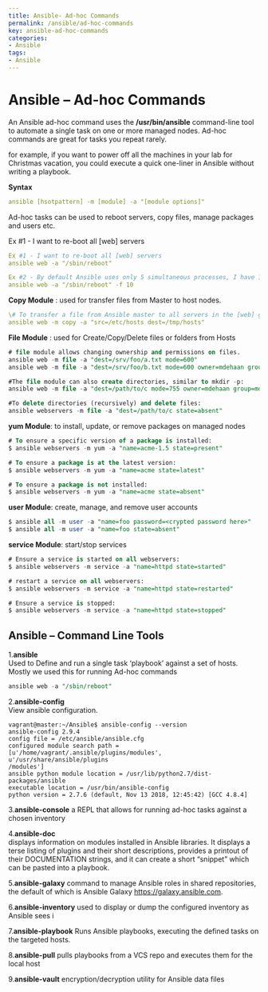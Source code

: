 ```yaml
---
title: Ansible- Ad-hoc Commands
permalink: /ansible/ad-hoc-commands
key: ansible-ad-hoc-commands
categories:
- Ansible
tags:
- Ansible
---
```



Ansible – Ad-hoc Commands
=========================

An Ansible ad-hoc command uses the **/usr/bin/ansible** command-line tool to
automate a single task on one or more managed nodes. Ad-hoc commands are great
for tasks you repeat rarely.

for example, if you want to power off all the machines in your lab for Christmas
vacation, you could execute a quick one-liner in Ansible without writing a
playbook.

**Syntax**  
```yaml
ansible [hsotpattern] -m [module] -a "[module options]"
```

Ad-hoc tasks can be used to reboot servers, copy files, manage packages and
users etc.

Ex \#1 - I want to re-boot all [web] servers
```yaml
Ex #1 - I want to re-boot all [web] servers
ansible web -a "/sbin/reboot"

Ex #2 - By default Ansible uses only 5 simultaneous processes, I have 100 Servers - To reboot the [web] servers with 10 parallel forks/processes
ansible web -a "/sbin/reboot" -f 10
```


**Copy Module** :   used for transfer files from Master to host nodes.
```yaml
\# To transfer a file from Ansible master to all servers in the [web] group:
ansible web -m copy -a "src=/etc/hosts dest=/tmp/hosts"
```


**File Module** : used for Create/Copy/Delete files or folders from Hosts
```sql
# file module allows changing ownership and permissions on files.
ansible web -m file -a "dest=/srv/foo/a.txt mode=600"
ansible web -m file -a "dest=/srv/foo/b.txt mode=600 owner=mdehaan group=mdehaan"

#The file module can also create directories, similar to mkdir -p:
ansible web -m file -a "dest=/path/to/c mode=755 owner=mdehaan group=mdehaan state=directory"

#To delete directories (recursively) and delete files:
ansible webservers -m file -a "dest=/path/to/c state=absent"
```


**yum Module**: to install, update, or remove packages on managed nodes
```sql
# To ensure a specific version of a package is installed:
$ ansible webservers -m yum -a "name=acme-1.5 state=present"

# To ensure a package is at the latest version:
$ ansible webservers -m yum -a "name=acme state=latest"

# To ensure a package is not installed:
$ ansible webservers -m yum -a "name=acme state=absent"
```

**user Module**: create, manage, and remove user accounts
```sql
$ ansible all -m user -a "name=foo password=<crypted password here>"
$ ansible all -m user -a "name=foo state=absent"
```


**service Module**: start/stop services
```sql
# Ensure a service is started on all webservers:
$ ansible webservers -m service -a "name=httpd state=started"

# restart a service on all webservers:
$ ansible webservers -m service -a "name=httpd state=restarted"

# Ensure a service is stopped:
$ ansible webservers -m service -a "name=httpd state=stopped"
```



Ansible – Command Line Tools
----------------------------

1.**ansible**  
Used to Define and run a single task ‘playbook’ against a set of hosts. Mostly
we used this for running Ad-hoc commands
```sql
ansible web -a "/sbin/reboot"
```


2.**ansible-config**  
View ansible configuration.

```dos
vagrant@master:~/Ansible$ ansible-config --version
ansible-config 2.9.4
config file = /etc/ansible/ansible.cfg
configured module search path = [u'/home/vagrant/.ansible/plugins/modules', u'/usr/share/ansible/plugins
/modules']
ansible python module location = /usr/lib/python2.7/dist-packages/ansible
executable location = /usr/bin/ansible-config
python version = 2.7.6 (default, Nov 13 2018, 12:45:42) [GCC 4.8.4]
```


3.**ansible-console**
a REPL that allows for running ad-hoc tasks against a chosen inventory


4.**ansible-doc**  
displays information on modules installed in Ansible libraries. It displays
    a terse listing of plugins and their short descriptions, provides a printout
    of their DOCUMENTATION strings, and it can create a short “snippet” which
    can be pasted into a playbook.


5.**ansible-galaxy**
command to manage Ansible roles in shared repositories, the default of which
    is Ansible Galaxy https://galaxy.ansible.com.


6.**ansible-inventory**
 used to display or dump the configured inventory as Ansible sees i


7.**ansible-playbook**
 Runs Ansible playbooks, executing the defined tasks on the targeted hosts.


8.**ansible-pull**
pulls playbooks from a VCS repo and executes them for the local host


9.**ansible-vault**
encryption/decryption utility for Ansible data files
